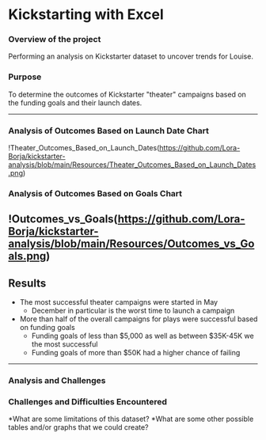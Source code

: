 # Kickstarting with Excel
### Overview of the project
Performing an analysis on Kickstarter dataset to uncover trends for Louise.
### Purpose
To determine the outcomes of Kickstarter "theater" campaigns based on the funding goals and their launch dates.

---
### Analysis of Outcomes Based on Launch Date Chart
!Theater_Outcomes_Based_on_Launch_Dates(https://github.com/Lora-Borja/kickstarter-analysis/blob/main/Resources/Theater_Outcomes_Based_on_Launch_Dates.png)
### Analysis of Outcomes Based on Goals Chart
!Outcomes_vs_Goals(https://github.com/Lora-Borja/kickstarter-analysis/blob/main/Resources/Outcomes_vs_Goals.png)
---
## Results
* The most successful theater campaigns were started in May
    - December in particular is the worst time to launch a campaign
* More than half of the overall campaigns for plays were successful based on funding goals
    - Funding goals of less than $5,000 as well as between $35K-45K we the most successful
    - Funding goals of more than $50K had a higher chance of failing
---
### Analysis and Challenges
### Challenges and Difficulties Encountered
*What are some limitations of this dataset?
*What are some other possible tables and/or graphs that we could create?
